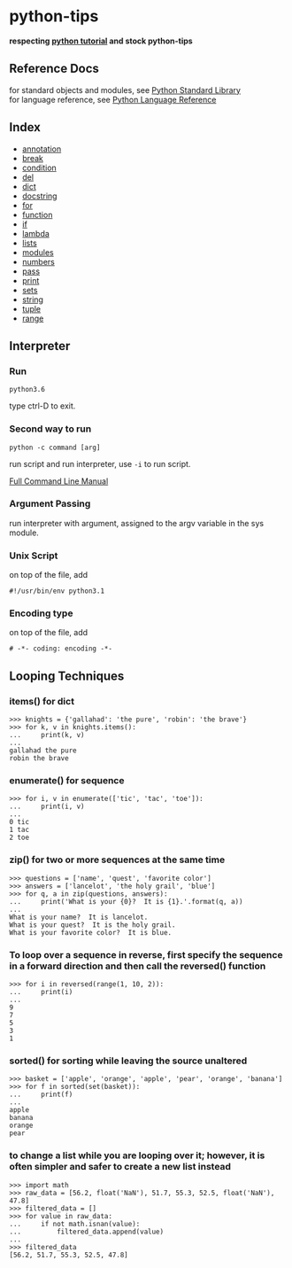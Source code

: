 # python-tips

**respecting [python tutorial](https://docs.python.org/3/tutorial/index.html) and stock python-tips**

## Reference Docs

for standard objects and modules, see [Python Standard Library](https://docs.python.jp/3/library/index.html#library-index)  
for language reference, see [Python Language Reference](https://docs.python.jp/3/reference/index.html#reference-index)

## Index
- [annotation](https://github.com/chaingng/python-tips/blob/master/annotation.md)
- [break](https://github.com/chaingng/python-tips/blob/master/break.md)
- [condition](https://github.com/chaingng/python-tips/blob/master/condition.md)
- [del](https://github.com/chaingng/python-tips/blob/master/del.md)
- [dict](https://github.com/chaingng/python-tips/blob/master/dict.md)
- [docstring](https://github.com/chaingng/python-tips/blob/master/docstring.md)
- [for](https://github.com/chaingng/python-tips/blob/master/for.md)
- [function](https://github.com/chaingng/python-tips/blob/master/function.md)
- [if](https://github.com/chaingng/python-tips/blob/master/if.md)
- [lambda](https://github.com/chaingng/python-tips/blob/master/lambda.md)
- [lists](https://github.com/chaingng/python-tips/blob/master/list.md)
- [modules](https://github.com/chaingng/python-tips/blob/master/modules.md)
- [numbers](https://github.com/chaingng/python-tips/blob/master/number.md)
- [pass](https://github.com/chaingng/python-tips/blob/master/pass.md)
- [print](https://github.com/chaingng/python-tips/blob/master/print.md)
- [sets](https://github.com/chaingng/python-tips/blob/master/set.md)
- [string](https://github.com/chaingng/python-tips/blob/master/string.md)
- [tuple](https://github.com/chaingng/python-tips/blob/master/tuple.md)
- [range](https://github.com/chaingng/python-tips/blob/master/range.md)

## Interpreter

### Run
```
python3.6
```

type ctrl-D to exit.

### Second way to run
```
python -c command [arg]
```

run script and run interpreter, use `-i` to run script.

[Full Command Line Manual](https://docs.python.jp/3/using/cmdline.html#using-on-general)

### Argument Passing
run interpreter with argument, assigned to the argv variable in the sys module.

### Unix Script
on top of the file, add
```
#!/usr/bin/env python3.1
```

### Encoding type
on top of the file, add
```
# -*- coding: encoding -*-
```


## Looping Techniques

### items() for dict
```
>>> knights = {'gallahad': 'the pure', 'robin': 'the brave'}
>>> for k, v in knights.items():
...     print(k, v)
...
gallahad the pure
robin the brave
```

### enumerate() for sequence
```
>>> for i, v in enumerate(['tic', 'tac', 'toe']):
...     print(i, v)
...
0 tic
1 tac
2 toe
```

### zip() for two or more sequences at the same time
```
>>> questions = ['name', 'quest', 'favorite color']
>>> answers = ['lancelot', 'the holy grail', 'blue']
>>> for q, a in zip(questions, answers):
...     print('What is your {0}?  It is {1}.'.format(q, a))
...
What is your name?  It is lancelot.
What is your quest?  It is the holy grail.
What is your favorite color?  It is blue.
```

### To loop over a sequence in reverse, first specify the sequence in a forward direction and then call the reversed() function
```
>>> for i in reversed(range(1, 10, 2)):
...     print(i)
...
9
7
5
3
1
```

### sorted() for sorting while leaving the source unaltered
```
>>> basket = ['apple', 'orange', 'apple', 'pear', 'orange', 'banana']
>>> for f in sorted(set(basket)):
...     print(f)
...
apple
banana
orange
pear
```

###  to change a list while you are looping over it; however, it is often simpler and safer to create a new list instead
```
>>> import math
>>> raw_data = [56.2, float('NaN'), 51.7, 55.3, 52.5, float('NaN'), 47.8]
>>> filtered_data = []
>>> for value in raw_data:
...     if not math.isnan(value):
...         filtered_data.append(value)
...
>>> filtered_data
[56.2, 51.7, 55.3, 52.5, 47.8]
```
